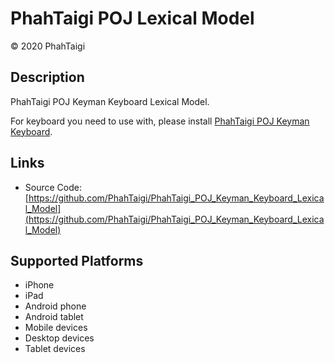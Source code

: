 PhahTaigi POJ Lexical Model
===================

© 2020 PhahTaigi

Description
-----------

PhahTaigi POJ Keyman Keyboard Lexical Model.

For keyboard you need to use with, please install [PhahTaigi POJ Keyman Keyboard](https://keyman.com/keyboards/taigi_poj).

Links
-----
* Source Code: [https://github.com/PhahTaigi/PhahTaigi_POJ_Keyman_Keyboard_Lexical_Model](https://github.com/PhahTaigi/PhahTaigi_POJ_Keyman_Keyboard_Lexical_Model)

Supported Platforms
-------------------
 * iPhone
 * iPad
 * Android phone
 * Android tablet
 * Mobile devices
 * Desktop devices
 * Tablet devices

